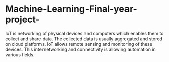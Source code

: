 # Machine-Learning-Final-year-project-
IoT is networking of physical devices and computers which  enables them to collect and share data. The collected data is  usually aggregated and stored on cloud platforms. IoT allows  remote sensing and monitoring of these devices. This  internetworking and connectivity is allowing automation in  various fields.
